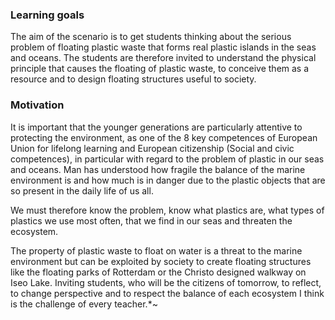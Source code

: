 ### Learning goals

The aim of the scenario is to get students thinking about the serious problem of floating plastic waste that forms real plastic islands in the seas and oceans.
The students are therefore invited to understand the physical principle that causes the floating of plastic waste, to conceive them as a resource and to design floating structures useful to society.

### Motivation

It is important that the younger generations are particularly attentive to protecting the environment, as one of the 8 key competences of European Union for lifelong learning and European citizenship (Social and civic competences), in particular with regard to the problem of plastic in our seas and oceans. Man has understood how fragile the balance of the marine environment is and how much is in danger due to the plastic objects that are so present in the daily life of us all. 

We must therefore know the problem, know what plastics are, what types of plastics we use most often, that we find in our seas and threaten the ecosystem. 

The property of plastic waste to float on water is a threat to the marine environment but can be exploited by society to create floating structures like the floating parks of Rotterdam or the Christo designed walkway on  Iseo Lake. Inviting students, who will be the citizens of tomorrow, to reflect, to change perspective and to respect the balance of each ecosystem I think is the challenge of every teacher.*~


